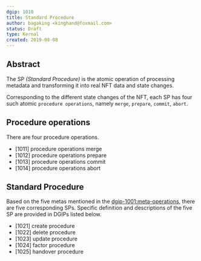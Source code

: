 ```yaml
---
dgip: 1010
title: Standard Procedure
author: bagaking <kinghand@foxmail.com>
status: Draft
type: Kernal
created: 2019-08-08
---
```


## Abstract

The SP *(Standard Procedure)* is the atomic operation of processing metadata and transforming it into real NFT data and state changes.

Corresponding to the different state changes of the NFT, each SP has four such atomic `procedure operations`, namely `merge`, `prepare`, `commit`, `abort`.

## Procedure operations

There are four procedure operations.

- [1011] procedure operations merge
- [1012] procedure operations prepare
- [1013] procedure operations commit
- [1014] procedure operations abort

## Standard Procedure

Based on the five metas mentioned in the [dgip-1001:meta-operations](./dgip-1000:meta-operations.md), there are five corresponding SPs. Specific definition and descriptions of the five SP are provided in DGIPs listed below.

- [1021] create procedure
- [1022] delete procedure
- [1023] update procedure
- [1024] factor procedure
- [1025] handover procedure
